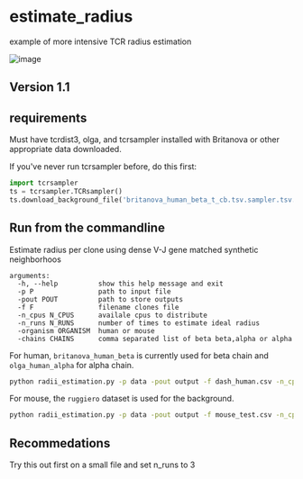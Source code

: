 # estimate_radius

example of more intensive TCR radius estimation 

![image](https://user-images.githubusercontent.com/46639063/160673001-debde1b6-8a68-4194-a143-609f38a1b583.png)


## Version 1.1

## requirements 

Must have tcrdist3, olga, and tcrsampler installed with Britanova or other appropriate data downloaded.

If you've never run tcrsampler before, do this first:

```python
import tcrsampler 
ts = tcrsampler.TCRsampler()
ts.download_background_file('britanova_human_beta_t_cb.tsv.sampler.tsv.zip')
```

## Run from the commandline

Estimate radius per clone using dense V-J gene matched synthetic neighborhoos

```
arguments:
  -h, --help          show this help message and exit
  -p P                path to input file
  -pout POUT          path to store outputs
  -f F                filename clones file
  -n_cpus N_CPUS      availale cpus to distribute
  -n_runs N_RUNS      number of times to estimate ideal radius
  -organism ORGANISM  human or mouse
  -chains CHAINS      comma separated list of beta beta,alpha or alpha
```

For human, `britanova_human_beta` is currently used for beta chain and `olga_human_alpha` for alpha chain.
```bash
python radii_estimation.py -p data -pout output -f dash_human.csv -n_cpus 2 -n_runs 10 -organism human -chains alpha,beta
```

For mouse, the `ruggiero` dataset is used for the background.
```bash
python radii_estimation.py -p data -pout output -f mouse_test.csv -n_cpus 2 -n_runs 3 -organism mouse -chains alpha,beta
``` 

## Recommedations 

Try this out first on a small file and set n_runs to 3

